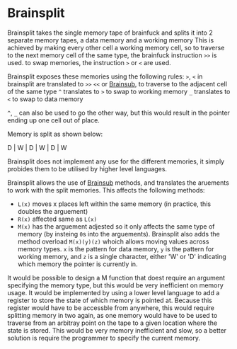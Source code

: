 # Brainsplit

Brainsplit takes the single memory tape of brainfuck and splits it into 2 separate memory tapes, a data memory and a working memory
This is achieved by making every other cell a working memory cell, so to traverse to the next memory cell of the same type, the brainfuck instruction `>>` is used. to swap memories, the instruction `>` or `<` are used.

Brainsplit exposes these memories using the following rules:
`>`, `<` in brainsplit are translated to `>>` `<<` or [Brainsub](./Brainsub.md), to traverse to the adjacent cell of the same type
`^` translates to `>` to swap to working memory
`_` translates to `<` to swap to data memory

`^`, `_` can also be used to go the other way, but this would result in the pointer ending up one cell out of place.

Memory is split as shown below:

D | W | D | W | D | W

Brainsplit does not implement any use for the different memories, it simply probides them to be utilised by higher level languages.

Brainsplit allows the use of [Brainsub](./Brainsub.md) methods, and translates the aruements to work with the split memories. This affects the following methods:

- `L(x)` moves x places left within the same memory (in practice, this doubles the arguement)
- `R(x)` affected same as `L(x)`
- `M(x)` has the arguement adjested so it only affects the same type of memory (by insteing `0`s into the arguements). Brainsplit also adds the method overload `M(x)(y)(z)` whoich allows moving values across memory types. `x` is the pattern for data memory, `y` is the pattern for working memory, and `z` is a single character, either 'W' or 'D' indicating which memory the pointer is currently in.

It would be possible to design a M function that doest require an argument specifying the memory type, but this would be very inefficient on memory usage. It would be implemented by using a lower level language to add a register to store the state of which memory is pointed at. Because this register would have to be accessble from anywhere, this would require splitting memory in two again, as one memory would have to be used to traverse from an arbitray point on the tape to a given location where the state is stored. This would be very memory inefficient and slow, so a better solution is require the programmer to specify the current memory.